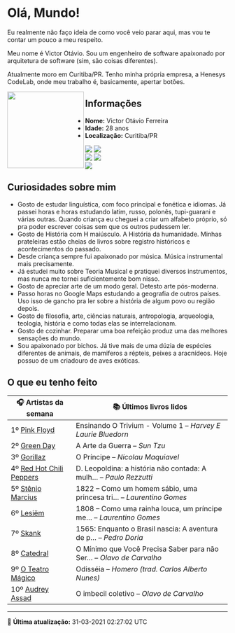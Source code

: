 # Olá, Mundo!

Eu realmente não faço ideia de como você veio parar aqui, mas vou te contar um pouco a meu respeito.

Meu nome é Victor Otávio. Sou um engenheiro de software apaixonado por arquitetura de software (sim, são coisas diferentes).

Atualmente moro em Curitiba/PR. Tenho minha própria empresa, a Henesys CodeLab, onde meu trabalho é, basicamente, apertar botões.

<img align="left" src="https://github.com/vctrtvfrrr/vctrtvfrrr/raw/master/octocat.png" alt="" width="175" />

## Informações

- **Nome:** Victor Otávio Ferreira
- **Idade:** 28 anos
- **Localização:** Curitiba/PR

[![](https://img.shields.io/badge/LinkedIn-victorotavio-blue)](https://www.linkedin.com/in/victorotavio/) [![](https://img.shields.io/badge/Twitter-@vctrtvfrrr-blue)](https://twitter.com/vctrtvfrrr)  
[![](https://img.shields.io/badge/GitHub-vctrtvfrrr-24292e)](https://github.com/vctrtvfrrr) [![](https://img.shields.io/badge/GitLab-vctrtvfrrr-ec5d16)](https://gitlab.com/vctrtvfrrr)  
[![](https://img.shields.io/badge/Email-victor@otavioferreira.com.br-red)](mailto:victor@otavioferreira.com.br)  

## Curiosidades sobre mim

-   Gosto de estudar linguística, com foco principal e fonética e idiomas. Já passei horas e horas estudando latim, russo, polonês, tupi-guarani e várias outras. Quando criança eu cheguei a criar um alfabeto próprio, só pra poder escrever coisas sem que os outros pudessem ler.
-   Gosto de História com H maiúsculo. A História da humanidade. Minhas prateleiras estão cheias de livros sobre registro históricos e acontecimentos do passado.
-   Desde criança sempre fui apaixonado por música. Música instrumental mais precisamente.
-   Já estudei muito sobre Teoria Musical e pratiquei diversos instrumentos, mas nunca me tornei suficientemente bom nisso.
-   Gosto de apreciar arte de um modo geral. Detesto arte pós-moderna.
-   Passo horas no Google Maps estudando a geografia de outros países. Uso isso de gancho pra ler sobre a história de algum povo ou região depois.
-   Gosto de filosofia, arte, ciências naturais, antropologia, arqueologia, teologia, história e como todas elas se interrelacionam.
-   Gosto de cozinhar. Preparar uma boa refeição produz uma das melhores sensações do mundo.
-   Sou apaixonado por bichos. Já tive mais de uma dúzia de espécies diferentes de animais, de mamiferos a répteis, peixes a aracnídeos. Hoje possuo de um criadouro de aves exóticas.


## O que eu tenho feito

|                            🎧 Artistas da semana                            |                      📚 Últimos livros lidos                      |
|-----------------------------------------------------------------------------|-------------------------------------------------------------------|
| 1º [Pink Floyd](https://www.last.fm/music/Pink+Floyd)                       | Ensinando O Trivium - Volume 1	–	_Harvey E Laurie Bluedorn_         |
| 2º [Green Day](https://www.last.fm/music/Green+Day)                         | A Arte da Guerra	–	_Sun Tzu_                                        |
| 3º [Gorillaz](https://www.last.fm/music/Gorillaz)                           | O Príncipe	–	_Nicolau Maquiavel_                                    |
| 4º [Red Hot Chili Peppers](https://www.last.fm/music/Red+Hot+Chili+Peppers) | D. Leopoldina: a história não contada: A mulh…	–	_Paulo Rezzutti_   |
| 5º [Stênio Marcius](https://www.last.fm/music/St%C3%AAnio+Marcius)          | 1822 – Como um homem sábio, uma princesa tri…	–	_Laurentino Gomes_  |
| 6º [Lesiëm](https://www.last.fm/music/Lesi%C3%ABm)                          | 1808 – Como uma rainha louca, um príncipe me…	–	_Laurentino Gomes_  |
| 7º [Skank](https://www.last.fm/music/Skank)                                 | 1565: Enquanto o Brasil nascia: A aventura de p…	–	_Pedro Doria_    |
| 8º [Catedral](https://www.last.fm/music/Catedral)                           | O Mínimo que Você Precisa Saber para não Ser…	–	_Olavo de Carvalho_ |
| 9º [O Teatro Mágico](https://www.last.fm/music/O+Teatro+M%C3%A1gico)        | Odisséia	–	_Homero (trad. Carlos Alberto Nunes)_                    |
| 10º [Audrey Assad](https://www.last.fm/music/Audrey+Assad)                  | O imbecil coletivo	–	_Olavo de Carvalho_                            |


---

🚀 **Última atualização:** 31-03-2021 02:27:02 UTC